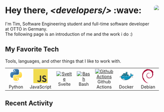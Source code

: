 <!-- 
  Inspiration taken from:
  - https://github.com/harshkumarkhatri/harshkumarkhatri
  - https://github.com/MacroPower/MacroPower
  - https://github.com/MartinHeinz/MartinHeinz
  - https://github.com/cheesits456/cheesits456
-->

<h1 align='left'>Hey there, <i>&lt;developers/&gt;</i> :wave: 
<img align='right' style='height: 140px; border-radius: 15px;' src='https://c.tenor.com/9fV87rRDzDgAAAAC/tenor.gif'> </h1>
<p align='left'>I'm Tim, Software Engineering student and full-time software developer at OTTO in Germany. <br> The following page is an introduction of me and the work i do :)</p>


## My Favorite Tech
<p> Tools, languages, and other things that I like to work with. </p>

<!-- Icons: https://devicon.dev/ -->
<table>
  <tr>
    <td align="center" width="96">
      <a href="#">
        <img src="./img/python-original.svg" width="48" height="48" alt="Python" />
      </a>
      <br>Python
    </td>
    <td align="center" width="96">
      <a href="#">
        <img src="./img/javascript-original.svg" width="48" height="48" alt="JavaScript" />
      </a>
      <br>JavaScript
    </td>
    <td align="center"  width="96">
      <a href="#">
        <img src="https://cdn.jsdelivr.net/gh/devicons/devicon@latest/icons/svelte/svelte-original.svg" width="48" height="48" alt="Svelte" />
      </a>
      <br>Svelte
    </td>
    <td align="center"  width="96">
      <a href="#">
        <img src="https://cdn.jsdelivr.net/gh/devicons/devicon@latest/icons/bash/bash-original.svg" width="48" height="48" alt="Bash" />
      </a>
      <br>Bash
    </td> 
    <td align="center"  width="96">
      <a href="#">
        <img src="https://cdn.jsdelivr.net/gh/devicons/devicon@latest/icons/githubactions/githubactions-original.svg" width="48" height="48" alt="Github Actions" />
      </a>
      <br>Github Actions
    </td>
    <td align="center" width="96"> 
      <a href="#" >
        <img src="./img/docker-original.svg" width="48" height="48" alt="Docker" />
      </a>
      <br>Docker
    </td>
    <td align="center"  width="96">
      <a href="#">
        <img src="./img/debian-original.svg" width="48" height="48" alt="Debian" />
      </a>
      <br>Debian
    </td>
  </tr>
</table>

## Recent Activity

<!--START_SECTION:activity-->


<!--END_SECTION:activity-->
